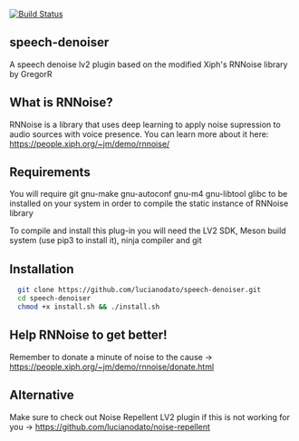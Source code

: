 [![Build Status](https://travis-ci.org/lucianodato/speech-denoiser.svg?branch=master)](https://travis-ci.org/lucianodato/speech-denoiser)

speech-denoiser
------
A speech denoise lv2 plugin based on the modified Xiph's RNNoise library by GregorR

What is RNNoise?
-----
RNNoise is a library that uses deep learning to apply noise supression to audio sources with voice presence. You can learn more about it here: https://people.xiph.org/~jm/demo/rnnoise/

Requirements
-----
You will require git gnu-make gnu-autoconf gnu-m4 gnu-libtool glibc to be installed on your system in order to compile the static instance of RNNoise library

To compile and install this plug-in you will need the LV2 SDK, Meson build system (use pip3 to install it), ninja compiler and git

Installation 
-----
```bash
  git clone https://github.com/lucianodato/speech-denoiser.git
  cd speech-denoiser
  chmod +x install.sh && ./install.sh
```

Help RNNoise to get better!
-----
Remember to donate a minute of noise to the cause -> https://people.xiph.org/~jm/demo/rnnoise/donate.html

Alternative
-----
Make sure to check out Noise Repellent LV2 plugin if this is not working for you -> https://github.com/lucianodato/noise-repellent
